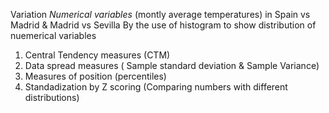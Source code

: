 Variation *Numerical variables* (montly average temperatures) in Spain vs Madrid & Madrid vs Sevilla 
By the use of histogram to show distribution of nuemerical variables 
1. Central Tendency measures (CTM)
2. Data spread measures ( Sample standard deviation & Sample Variance)
3. Measures of position (percentiles)
4. Standadization by Z scoring (Comparing numbers with different distributions)  

